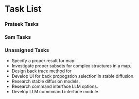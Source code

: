 # Task List

### Prateek Tasks

### Sam Tasks

### Unassigned Tasks
- Specify a proper result for map.
- Investigate proper subsets for complex structures in a map.
- Design back trace method for 
- Develop UI for back propogation selection in stable diffusion.
- Research stable diffusion models.
- Research command interface LLM options.
- Develop LLM commmand interface module.
